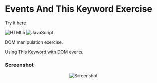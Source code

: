 # Events And This Keyword Exercise

Try it [here](https://guillaumeauger85.github.io/Events-And-This-Keyword-Exercise/)

![HTML5](https://img.shields.io/badge/html5-%23E34F26.svg?style=for-the-badge&logo=html5&logoColor=white) ![JavaScript](https://img.shields.io/badge/javascript-%23323330.svg?style=for-the-badge&logo=javascript&logoColor=%23F7DF1E)

DOM manipulation exercise.

Using This Keyword with DOM events.

### Screenshot

<p align="center">
  <img src="https://user-images.githubusercontent.com/49698792/181610693-715f2f58-5598-404b-af69-73921012065c.PNG" alt="Screenshot">
</p>

